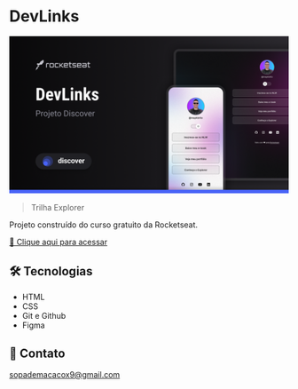 # DevLinks

![preview](./.github/review.png)

> Trilha Explorer

Projeto construído do curso gratuito da Rocketseat.

[🔗 Clique aqui para acessar](https://github.com/hadesbrcx/projeto?tab=readme-ov-file)

## 🛠 Tecnologias

- HTML
- CSS
- Git e Github
- Figma

## 💛 Contato

sopademacacox9@gmail.com
